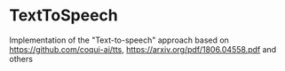 # TextToSpeech
Implementation of the "Text-to-speech" approach based on https://github.com/coqui-ai/tts, https://arxiv.org/pdf/1806.04558.pdf and others
